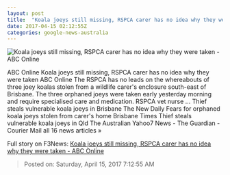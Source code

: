 ```yaml
---
layout: post
title:  "Koala joeys still missing, RSPCA carer has no idea why they were taken - ABC Online"
date: 2017-04-15 02:12:55Z
categories: google-news-australia
---
```


![Koala joeys still missing, RSPCA carer has no idea why they were taken - ABC Online](http://www.abc.net.au/news/image/8445390-1x1-700x700.jpg)

ABC Online Koala joeys still missing, RSPCA carer has no idea why they were taken ABC Online The RSPCA has no leads on the whereabouts of three joey koalas stolen from a wildlife carer's enclosure south-east of Brisbane. The three orphaned joeys were taken early yesterday morning and require specialised care and medication. RSPCA vet nurse ... Thief steals vulnerable koala joeys in Brisbane The New Daily Fears for orphaned koala joeys stolen from carer's home Brisbane Times Thief steals vulnerable koala joeys in Qld The Australian Yahoo7 News - The Guardian - Courier Mail all 16 news articles »


Full story on F3News: [Koala joeys still missing, RSPCA carer has no idea why they were taken - ABC Online](http://www.f3nws.com/n/QTtVU)

> Posted on: Saturday, April 15, 2017 7:12:55 AM
